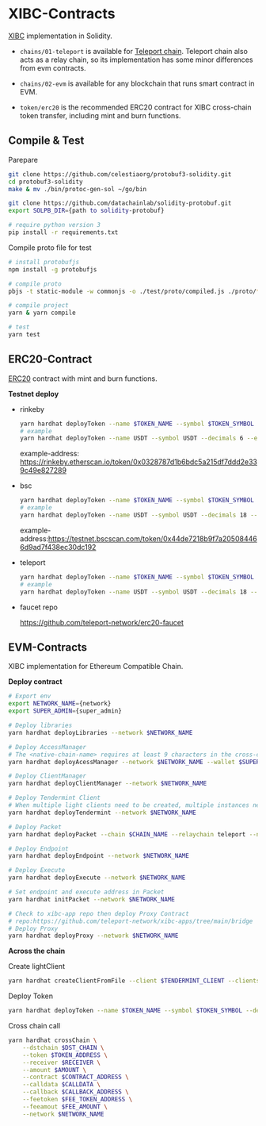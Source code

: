 # XIBC-Contracts

[XIBC](https://chain-docs.teleport.network/modules/XIBC) implementation in Solidity.

- `chains/01-teleport` is available for [Teleport chain](https://chain-docs.teleport.network). Teleport chain also acts as a relay chain, so its implementation has some minor differences from evm contracts.

- `chains/02-evm` is available for any blockchain that runs smart contract in EVM.

- `token/erc20` is the recommended ERC20 contract for XIBC cross-chain token transfer, including mint and burn functions.

## Compile & Test

Parepare

```bash
git clone https://github.com/celestiaorg/protobuf3-solidity.git
cd protobuf3-solidity
make & mv ./bin/protoc-gen-sol ~/go/bin

git clone https://github.com/datachainlab/solidity-protobuf.git
export SOLPB_DIR={path to solidity-protobuf}

# require python version 3
pip install -r requirements.txt
```

Compile proto file for test

```bash
# install protobufjs
npm install -g protobufjs

# compile proto
pbjs -t static-module -w commonjs -o ./test/proto/compiled.js ./proto/*.proto

# compile project
yarn & yarn compile

# test
yarn test
```

## ERC20-Contract

[ERC20](https://eips.ethereum.org/EIPS/eip-20) contract with mint and burn functions.

**Testnet deploy**

- rinkeby

    ```bash
    yarn hardhat deployToken --name $TOKEN_NAME --symbol $TOKEN_SYMBOL --decimals $DECIMAL --endpoint $ENDPOINT_CONTRACT_ADDRESS --network $NETWORK_NAME
    # example
    yarn hardhat deployToken --name USDT --symbol USDT --decimals 6 --endpoint $ENDPOINT_CONTRACT_ADDRESS --network rinkeby
    ```

    example-address: https://rinkeby.etherscan.io/token/0x0328787d1b6bdc5a215df7ddd2e339c49e827289

- bsc

    ```bash
    yarn hardhat deployToken --name $TOKEN_NAME --symbol $TOKEN_SYMBOL --decimals $DECIMAL --endpoint $ENDPOINT_CONTRACT_ADDRESS --network $NETWORK_NAME
    # example
    yarn hardhat deployToken --name USDT --symbol USDT --decimals 18 --endpoint $ENDPOINT_CONTRACT_ADDRESS --network bsctest
    ```

    example-address:https://testnet.bscscan.com/token/0x44de7218b9f7a205084466d9ad7f438ec30dc192

- teleport

    ```bash
    yarn hardhat deployToken --name $TOKEN_NAME --symbol $TOKEN_SYMBOL --decimals $DECIMAL --endpoint $ENDPOINT_CONTRACT_ADDRESS --network teleport
    # example
    yarn hardhat deployToken --name USDT --symbol USDT --decimals 18 --endpoint $ENDPOINT_CONTRACT_ADDRESS --network teleport
    ```

- faucet repo

    https://github.com/teleport-network/erc20-faucet

## EVM-Contracts

XIBC implementation for Ethereum Compatible Chain.

**Deploy contract**

```bash
# Export env
export NETWORK_NAME={network}
export SUPER_ADMIN={super_admin}

# Deploy libraries
yarn hardhat deployLibraries --network $NETWORK_NAME

# Deploy AccessManager
# The <native-chain-name> requires at least 9 characters in the cross-chain protocol.
yarn hardhat deployAcessManager --network $NETWORK_NAME --wallet $SUPER_ADMIN

# Deploy ClientManager
yarn hardhat deployClientManager --network $NETWORK_NAME

# Deploy Tendermint Client
# When multiple light clients need to be created, multiple instances need to be deployed (Tendermint contracts)
yarn hardhat deployTendermint --network $NETWORK_NAME

# Deploy Packet
yarn hardhat deployPacket --chain $CHAIN_NAME --relaychain teleport --network $NETWORK_NAME

# Deploy Endpoint
yarn hardhat deployEndpoint --network $NETWORK_NAME

# Deploy Execute
yarn hardhat deployExecute --network $NETWORK_NAME

# Set endpoint and execute address in Packet
yarn hardhat initPacket --network $NETWORK_NAME

# Check to xibc-app repo then deploy Proxy Contract
# repo:https://github.com/teleport-network/xibc-apps/tree/main/bridge
# Deploy Proxy
yarn hardhat deployProxy --network $NETWORK_NAME 
```

**Across the chain**

Create lightClient

```bash
yarn hardhat createClientFromFile --client $TENDERMINT_CLIENT --clientstate $CLIENT_STATE_PATH --consensusstate $CONSENSUS_STATE_PATH  --network $NETWORK_NAME
```

Deploy Token

```bash
yarn hardhat deployToken --name $TOKEN_NAME --symbol $TOKEN_SYMBOL --decimals $DECIMAL --endpoint $ENDPOINT_CONTRACT_ADDRESS --network $NETWORK_NAME
```

Cross chain call

```bash
yarn hardhat crossChain \
    --dstchain $DST_CHAIN \
    --token $TOKEN_ADDRESS \
    --receiver $RECEIVER \
    --amount $AMOUNT \
    --contract $CONTRACT_ADDRESS \
    --calldata $CALLDATA \
    --callback $CALLBACK_ADDRESS \
    --feetoken $FEE_TOKEN_ADDRESS \
    --feeamout $FEE_AMOUNT \
    --network $NETWORK_NAME
```
